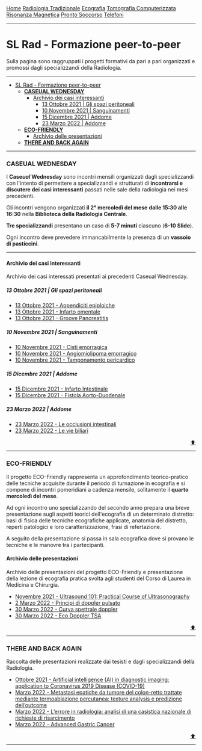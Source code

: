 
<head>
  <link rel="shortcut icon" type="image/x-icon" href="https://sl-rad.github.io/SL-Rad-Vademecum/favicon/favicon.ico" />
  <link rel="apple-touch-icon" sizes="180x180" href="https://sl-rad.github.io/SL-Rad-Vademecum/favicon/apple-touch-icon.png">
  <link rel="icon" type="image/png" sizes="32x32" href="https://sl-rad.github.io/SL-Rad-Vademecum/favicon/favicon-32x32.png">
  <link rel="icon" type="image/png" sizes="16x16" href="https://sl-rad.github.io/SL-Rad-Vademecum/favicon/favicon-16x16.png">
  <link rel="manifest" href="https://sl-rad.github.io/SL-Rad-Vademecum/favicon/site.webmanifest">
  <title>SL Rad Vademecum</title> 
</head>

<div class="topnav">
  <a href="https://sl-rad.github.io/SL-Rad-Vademecum">Home</a>
  <a href="https://sl-rad.github.io/SL-Rad-Vademecum/radiologia_tradizionale.html">Radiologia Tradizionale</a>
  <a href="https://sl-rad.github.io/SL-Rad-Vademecum/ecografia.html">Ecografia</a>
  <a href="https://sl-rad.github.io/SL-Rad-Vademecum/tomografia_computerizzata.html">Tomografia Computerizzata</a>
  <a href="https://sl-rad.github.io/SL-Rad-Vademecum/risonanza_magnetica.html">Risonanza Magnetica</a>
  <a href="https://sl-rad.github.io/SL-Rad-Vademecum/pronto_soccorso.html">Pronto Soccorso</a>
  <a href="https://sl-rad.github.io/SL-Rad-Vademecum/contatti.html">Telefoni</a>
</div>

- - -

# SL Rad - Formazione peer-to-peer

Sulla pagina sono raggruppati i progetti formativi da pari a pari organizzati e promossi dagli specializzandi della Radiologia.

- - -

- [SL Rad - Formazione peer-to-peer](#sl-rad---formazione-peer-to-peer)
    - [**CASEUAL WEDNESDAY**](#caseual-wednesday)
      - [Archivio dei casi interessanti](#archivio-dei-casi-interessanti)
        - [13 Ottobre 2021 \| Gli spazi peritoneali](#13-ottobre-2021--gli-spazi-peritoneali)
        - [10 Novembre 2021 \| Sanguinamenti](#10-novembre-2021--sanguinamenti)
        - [15 Dicembre 2021 \| Addome](#15-dicembre-2021--addome)
        - [23 Marzo 2022 \| Addome](#23-marzo-2022--addome)
    - [**ECO-FRIENDLY**](#eco-friendly)
      - [Archivio delle presentazioni](#archivio-delle-presentazioni)
    - [**THERE AND BACK AGAIN**](#there-and-back-again)

- - -

### **CASEUAL WEDNESDAY**

I **Case*ual* Wednesday** sono incontri mensili organizzati dagli specializzandi con l'intento di permettere a specializzandi e strutturati di **incontrarsi e discutere dei casi interessanti** passati nelle sale della radiologia nei mesi precedenti.

Gli incontri vengono organizzati **il 2° mercoledì del mese** **dalle 15:30 alle 16:30** nella **Biblioteca della Radiologia Centrale**.

**Tre specializzandi** presentano un caso di **5-7 minuti** ciascuno (**6-10 Slide**).

Ogni incontro deve prevedere immancabilmente la presenza di un **vassoio di pasticcini**.

---

#### Archivio dei casi interessanti

Archivio dei casi interessati presentati ai precedenti Caseual Wednesday.

##### 13 Ottobre 2021 \| Gli spazi peritoneali

- [13 Ottobre 2021 - Appendiciti epiploiche](caseual_wednesdays/2021-10-13/appendicite_epiploica.html)
- [13 Ottobre 2021 - Infarto omentale](caseual_wednesdays/2021-10-13/infarto_omentale.html)
- [13 Ottobre 2021 - Groove Pancreatitis](caseual_wednesdays/2021-10-13/groove_pancreatitis.html)


##### 10 Novembre 2021 \| Sanguinamenti

- [10 Novembre 2021 - Cisti emorragica](caseual_wednesdays/2021-11-10/cisti_emorragica.html)
- [10 Novembre 2021 - Angiomiolipoma emorragico](caseual_wednesdays/2021-11-10/angiomiolipoma_emorragico.html)
- [10 Novembre 2021 - Tamponamento pericardico](caseual_wednesdays/2021-11-10/tamponamento_pericardico.html)

##### 15 Dicembre 2021 \| Addome

- [15 Dicembre 2021 - Infarto Intestinale](https://sl-rad.github.io/SL-Rad-Vademecum/caseual_wednesdays/2021-12-15/infarto_intestinale.html)
- [15 Dicembre 2021 - Fistola Aorto-Duodenale](https://sl-rad.github.io/SL-Rad-Vademecum/caseual_wednesdays/2021-12-15/fistola_ad.html)

##### 23 Marzo 2022 \| Addome

- [23 Marzo 2022 - Le occlusioni intestinali](caseual_wednesdays/2022-03-23/occlusioni_intestinali.html)
- [23 Marzo 2022 - Le vie biliari](caseual_wednesdays/2022-03-23/vie_biliari.html)

<div style="text-align: right">
<a href="#sl-rad---formazione-peer-to-peer">⬆️</a>
</div>

---

<!---
#### Come preparsi al Case*ual* Wednesday?

[Caseual Wednesday &rarr; Vademecum](https://sl-rad.github.io/SL-Rad-Vademecum/caseual_wednesdays/how_to_be_caseual_on_wednesday.html)

<div style="text-align: right">
<a href="#sl-rad---formazione-peer-to-peer">⬆️</a>
</div>

---

-->

### **ECO-FRIENDLY**

Il progetto ECO-Friendly rappresenta un approfondimento teorico-pratico delle tecniche acquisite durante il periodo di turnazione in ecografia e si compone di incontri pomeridiani a cadenza mensile, solitamente il **quarto mercoledì del mese**.

Ad ogni incontro uno specializzando del secondo anno prepara una breve presentazione sugli aspetti teorici dell'ecografia di un determinato distretto: basi di fisica delle tecniche ecografiche applicate, anatomia del distretto, reperti patologici e loro caratterizzazione, frasi di refertazione.

A seguito della presentazione si passa in sala ecografica dove si provano le tecniche e le manovre tra i partecipanti.

#### Archivio delle presentazioni

Archivio delle presentazioni del progetto ECO-Friendly e presentazione della lezione di ecografia pratica svolta agli studenti del Corso di Laurea in Medicina e Chirurgia.

- [Novembre 2021 - Ultrasound 101: Practical Course of Ultrasonography](documents/slide_slrad/ultrasound101-practical_course_of_ultrasonography.html)
- [2 Marzo 2022 - Principi di doppler pulsato](https://sl-rad.github.io/SL-Rad-Vademecum/documents/slide_slrad/principi_di_doppler_pulsato.html)
- [30 Marzo 2022 - Curva spettrale doppler](https://sl-rad.github.io/SL-Rad-Vademecum/documents/slide_slrad/curva_spettrale_doppler.html)
- [30 Marzo 2022 - Eco Doppler TSA](https://sl-rad.github.io/SL-Rad-Vademecum/documents/slide_slrad/lezione_doppler_tsa_specializzandi.html)

<div style="text-align: right">
<a href="#sl-rad---formazione-peer-to-peer">⬆️</a>
</div>

---

### **THERE AND BACK AGAIN**

Raccolta delle presentazioni realizzate dai tesisti e dagli specializzandi della Radiologia.

- [Ottobre 2021 - Artificial intelligence (AI) in diagnostic imaging: application to Coronavirus 2019 Disease (COVID-19)](formazione_p2p/there_and_back_again/artificial_intelligence_(ai)_in_diagnostic_imaging_application_to_coronavirus_2019_disease_(covid-19).html)
- [Marzo 2022 - Metastasi epatiche da tumore del colon-retto trattate mediante termoablazione percutanea: texture analysis e predizione dell’outcome](formazione_p2p/there_and_back_again/metastasi_epatiche_da_tumore_del_colon-retto_trattate_mediante_termoablazione_percutanea_texture_analysis_e_predizione_dell’outcom.html)
- [Marzo 2022 - L’errore in radiologia: analisi di una casistica nazionale di richieste di risarcimento](formazione_p2p/there_and_back_again/errore_in_radiologia_analisi_di_una_casistica_nazionale_di_richieste_di_risarcimento.html)
- [Marzo 2022 - Advanced Gastric Cancer](formazione_p2p/there_and_back_again/advanced_gastric_cancer.html)

<div style="text-align: right">
<a href="#sl-rad---formazione-peer-to-peer">⬆️</a>
</div>

---